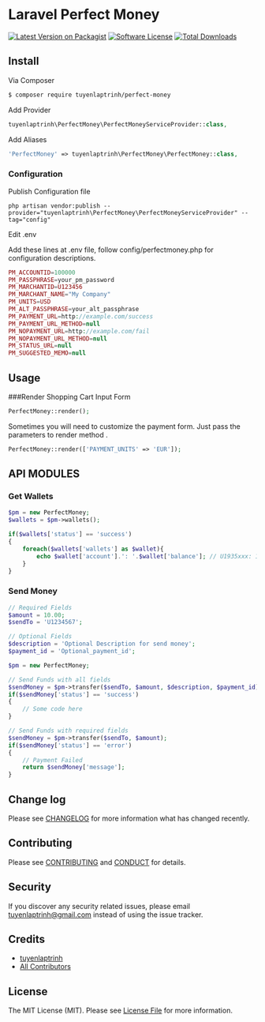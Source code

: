 # Laravel Perfect Money

[![Latest Version on Packagist][ico-version]][link-packagist]
[![Software License][ico-license]](LICENSE.md)
[![Total Downloads][ico-downloads]][link-downloads]

## Install

Via Composer

``` bash
$ composer require tuyenlaptrinh/perfect-money
```

Add Provider

``` php
tuyenlaptrinh\PerfectMoney\PerfectMoneyServiceProvider::class,
```

Add Aliases

``` php
'PerfectMoney' => tuyenlaptrinh\PerfectMoney\PerfectMoney::class,
```

### Configuration

Publish Configuration file
```
php artisan vendor:publish --provider="tuyenlaptrinh\PerfectMoney\PerfectMoneyServiceProvider" --tag="config"
```

Edit .env

Add these lines at .env file, follow config/perfectmoney.php for configuration descriptions.
``` php
PM_ACCOUNTID=100000
PM_PASSPHRASE=your_pm_password
PM_MARCHANTID=U123456
PM_MARCHANT_NAME="My Company"
PM_UNITS=USD
PM_ALT_PASSPHRASE=your_alt_passphrase
PM_PAYMENT_URL=http://example.com/success
PM_PAYMENT_URL_METHOD=null
PM_NOPAYMENT_URL=http://example.com/fail
PM_NOPAYMENT_URL_METHOD=null
PM_STATUS_URL=null
PM_SUGGESTED_MEMO=null
```

## Usage

###Render Shopping Cart Input Form

``` php
PerfectMoney::render();
```

Sometimes you will need to customize the payment form. Just pass the parameters to render method .

``` php
PerfectMoney::render(['PAYMENT_UNITS' => 'EUR']);
```

## API MODULES
### Get Wallets
``` php
$pm = new PerfectMoney;
$wallets = $pm->wallets();

if($wallets['status'] == 'success')
{
    foreach($wallets['wallets'] as $wallet){
        echo $wallet['account'].': '.$wallet['balance']; // U1935xxx: 10.00
    }
}
```

### Send Money
``` php
// Required Fields
$amount = 10.00;
$sendTo = 'U1234567';

// Optional Fields
$description = 'Optional Description for send money';
$payment_id = 'Optional_payment_id';

$pm = new PerfectMoney;

// Send Funds with all fields
$sendMoney = $pm->transfer($sendTo, $amount, $description, $payment_id);
if($sendMoney['status'] == 'success')
{
	// Some code here
}

// Send Funds with required fields
$sendMoney = $pm->transfer($sendTo, $amount);
if($sendMoney['status'] == 'error')
{
	// Payment Failed
	return $sendMoney['message'];
}
```

## Change log

Please see [CHANGELOG](CHANGELOG.md) for more information what has changed recently.

## Contributing

Please see [CONTRIBUTING](CONTRIBUTING.md) and [CONDUCT](CONDUCT.md) for details.

## Security

If you discover any security related issues, please email tuyenlaptrinh@gmail.com instead of using the issue tracker.

## Credits

- [tuyenlaptrinh][link-author]
- [All Contributors][link-contributors]

## License

The MIT License (MIT). Please see [License File](LICENSE.md) for more information.

[ico-version]: https://img.shields.io/packagist/v/tuyenlaptrinh/perfect-money.svg?style=flat-square
[ico-license]: https://img.shields.io/badge/license-MIT-brightgreen.svg?style=flat-square
[ico-downloads]: https://img.shields.io/packagist/dt/tuyenlaptrinh/perfect-money.svg?style=flat-square

[link-packagist]: https://packagist.org/packages/tuyenlaptrinh/perfect-money
[link-downloads]: https://packagist.org/packages/tuyenlaptrinh/perfect-money
[link-author]: https://github.com/tuyenlaptrinh
[link-contributors]: ../../contributors